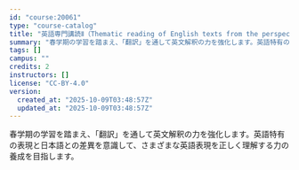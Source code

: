 ```yaml
---
id: "course:20061"
type: "course-catalog"
title: "英語専門講読Ⅱ（Thematic reading of English texts from the perspective of translation） ／ADVANCED THEMATIC READING II"
summary: "春学期の学習を踏まえ、「翻訳」を通して英文解釈の力を強化します。英語特有の表現と日本語との差異を意識して、さまざまな英語表現を正しく理解する力の養成を目指します。"
tags: []
campus: ""
credits: 2
instructors: []
license: "CC-BY-4.0"
version:
  created_at: "2025-10-09T03:48:57Z"
  updated_at: "2025-10-09T03:48:57Z"
---
```

春学期の学習を踏まえ、「翻訳」を通して英文解釈の力を強化します。英語特有の表現と日本語との差異を意識して、さまざまな英語表現を正しく理解する力の養成を目指します。
